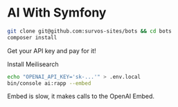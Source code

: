 # AI With Symfony

```bash
git clone git@github.com:survos-sites/bots && cd bots
composer install
```

Get your API key and pay for it!

Install Meilisearch

```bash
echo "OPENAI_API_KEY='sk-...'" > .env.local
bin/console ai:rapp --embed
```

Embed is slow, it makes calls to the OpenAI Embed.


